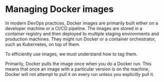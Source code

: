 # Managing Docker images

In modern DevOps practices, Docker images are primarily built either on a developer machine or a CI/CD pipeline. The images are stored in a container registry and then deployed to multiple staging environments and production machines. They might run Docker or a container orchestrator, such as Kubernetes, on top of them.

To efficiently use images, we must understand how to tag them.

Primarily, Docker pulls the image once when you do a Docker run. This means that once an image with a particular version is on the machine, Docker will not attempt to pull it on every run unless you explicitly pull it.